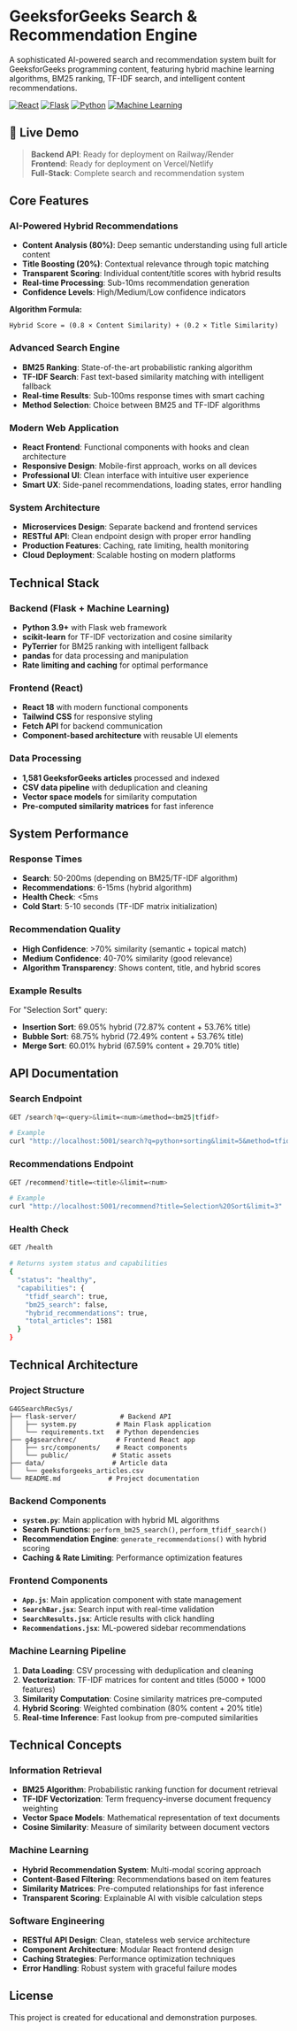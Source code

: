# GeeksforGeeks Search & Recommendation Engine

A sophisticated AI-powered search and recommendation system built for GeeksforGeeks programming content, featuring hybrid machine learning algorithms, BM25 ranking, TF-IDF search, and intelligent content recommendations.

[![React](https://img.shields.io/badge/React-18.x-blue?logo=react)](g4gsearchrec/)
[![Flask](https://img.shields.io/badge/Flask-2.3.x-green?logo=flask)](flask-server/)
[![Python](https://img.shields.io/badge/Python-3.9+-green?logo=python)](flask-server/requirements.txt)
[![Machine Learning](https://img.shields.io/badge/ML-TF--IDF%20%2B%20BM25-orange)](flask-server/system.py)

## 🚀 Live Demo

> **Backend API**: Ready for deployment on Railway/Render  
> **Frontend**: Ready for deployment on Vercel/Netlify  
> **Full-Stack**: Complete search and recommendation system

## Core Features

### AI-Powered Hybrid Recommendations
- **Content Analysis (80%)**: Deep semantic understanding using full article content
- **Title Boosting (20%)**: Contextual relevance through topic matching  
- **Transparent Scoring**: Individual content/title scores with hybrid results
- **Real-time Processing**: Sub-10ms recommendation generation
- **Confidence Levels**: High/Medium/Low confidence indicators

**Algorithm Formula:**
```
Hybrid Score = (0.8 × Content Similarity) + (0.2 × Title Similarity)
```

### Advanced Search Engine
- **BM25 Ranking**: State-of-the-art probabilistic ranking algorithm
- **TF-IDF Search**: Fast text-based similarity matching with intelligent fallback
- **Real-time Results**: Sub-100ms response times with smart caching
- **Method Selection**: Choice between BM25 and TF-IDF algorithms

### Modern Web Application
- **React Frontend**: Functional components with hooks and clean architecture
- **Responsive Design**: Mobile-first approach, works on all devices
- **Professional UI**: Clean interface with intuitive user experience
- **Smart UX**: Side-panel recommendations, loading states, error handling

### System Architecture
- **Microservices Design**: Separate backend and frontend services
- **RESTful API**: Clean endpoint design with proper error handling
- **Production Features**: Caching, rate limiting, health monitoring
- **Cloud Deployment**: Scalable hosting on modern platforms

## Technical Stack

### Backend (Flask + Machine Learning)
- **Python 3.9+** with Flask web framework
- **scikit-learn** for TF-IDF vectorization and cosine similarity
- **PyTerrier** for BM25 ranking with intelligent fallback
- **pandas** for data processing and manipulation
- **Rate limiting and caching** for optimal performance

### Frontend (React)
- **React 18** with modern functional components
- **Tailwind CSS** for responsive styling
- **Fetch API** for backend communication
- **Component-based architecture** with reusable UI elements

### Data Processing
- **1,581 GeeksforGeeks articles** processed and indexed
- **CSV data pipeline** with deduplication and cleaning
- **Vector space models** for similarity computation
- **Pre-computed similarity matrices** for fast inference

## System Performance

### Response Times
- **Search**: 50-200ms (depending on BM25/TF-IDF algorithm)
- **Recommendations**: 6-15ms (hybrid algorithm)
- **Health Check**: <5ms
- **Cold Start**: 5-10 seconds (TF-IDF matrix initialization)

### Recommendation Quality
- **High Confidence**: >70% similarity (semantic + topical match)
- **Medium Confidence**: 40-70% similarity (good relevance)
- **Algorithm Transparency**: Shows content, title, and hybrid scores

### Example Results
For "Selection Sort" query:
- **Insertion Sort**: 69.05% hybrid (72.87% content + 53.76% title)
- **Bubble Sort**: 68.75% hybrid (72.49% content + 53.76% title)
- **Merge Sort**: 60.01% hybrid (67.59% content + 29.70% title)

## API Documentation

### Search Endpoint
```bash
GET /search?q=<query>&limit=<num>&method=<bm25|tfidf>

# Example
curl "http://localhost:5001/search?q=python+sorting&limit=5&method=tfidf"
```

### Recommendations Endpoint
```bash
GET /recommend?title=<title>&limit=<num>

# Example
curl "http://localhost:5001/recommend?title=Selection%20Sort&limit=3"
```

### Health Check
```bash
GET /health

# Returns system status and capabilities
{
  "status": "healthy",
  "capabilities": {
    "tfidf_search": true,
    "bm25_search": false,
    "hybrid_recommendations": true,
    "total_articles": 1581
  }
}
```

## Technical Architecture

### Project Structure
```
G4GSearchRecSys/
├── flask-server/           # Backend API
│   ├── system.py          # Main Flask application
│   └── requirements.txt   # Python dependencies
├── g4gsearchrec/          # Frontend React app
│   ├── src/components/    # React components
│   └── public/           # Static assets
├── data/                 # Article data
│   └── geeksforgeeks_articles.csv
└── README.md            # Project documentation
```

### Backend Components
- **`system.py`**: Main application with hybrid ML algorithms
- **Search Functions**: `perform_bm25_search()`, `perform_tfidf_search()`
- **Recommendation Engine**: `generate_recommendations()` with hybrid scoring
- **Caching & Rate Limiting**: Performance optimization features

### Frontend Components
- **`App.js`**: Main application component with state management
- **`SearchBar.jsx`**: Search input with real-time validation
- **`SearchResults.jsx`**: Article results with click handling
- **`Recommendations.jsx`**: ML-powered sidebar recommendations

### Machine Learning Pipeline
1. **Data Loading**: CSV processing with deduplication and cleaning
2. **Vectorization**: TF-IDF matrices for content and titles (5000 + 1000 features)
3. **Similarity Computation**: Cosine similarity matrices pre-computed
4. **Hybrid Scoring**: Weighted combination (80% content + 20% title)
5. **Real-time Inference**: Fast lookup from pre-computed similarities

## Technical Concepts

### Information Retrieval
- **BM25 Algorithm**: Probabilistic ranking function for document retrieval
- **TF-IDF Vectorization**: Term frequency-inverse document frequency weighting
- **Vector Space Models**: Mathematical representation of text documents
- **Cosine Similarity**: Measure of similarity between document vectors

### Machine Learning
- **Hybrid Recommendation System**: Multi-modal scoring approach
- **Content-Based Filtering**: Recommendations based on item features
- **Similarity Matrices**: Pre-computed relationships for fast inference
- **Transparent Scoring**: Explainable AI with visible calculation steps

### Software Engineering
- **RESTful API Design**: Clean, stateless web service architecture
- **Component Architecture**: Modular React frontend design
- **Caching Strategies**: Performance optimization techniques
- **Error Handling**: Robust system with graceful failure modes

## License

This project is created for educational and demonstration purposes.


